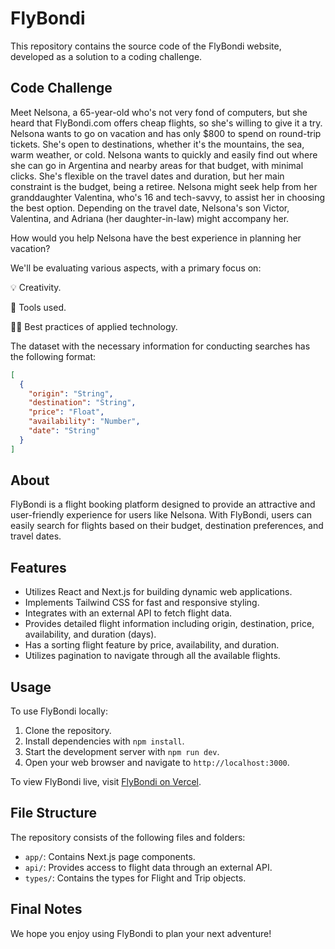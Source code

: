 # FlyBondi

This repository contains the source code of the FlyBondi website, developed as a solution to a coding challenge.

## Code Challenge

Meet Nelsona, a 65-year-old who's not very fond of computers, but she heard that FlyBondi.com offers cheap flights, so she's willing to give it a try. Nelsona wants to go on vacation and has only $800 to spend on round-trip tickets. She's open to destinations, whether it's the mountains, the sea, warm weather, or cold. Nelsona wants to quickly and easily find out where she can go in Argentina and nearby areas for that budget, with minimal clicks. She's flexible on the travel dates and duration, but her main constraint is the budget, being a retiree. Nelsona might seek help from her granddaughter Valentina, who's 16 and tech-savvy, to assist her in choosing the best option. Depending on the travel date, Nelsona's son Victor, Valentina, and Adriana (her daughter-in-law) might accompany her.

How would you help Nelsona have the best experience in planning her vacation?

We'll be evaluating various aspects, with a primary focus on:

💡 Creativity.

🔧 Tools used.

👨‍💻 Best practices of applied technology.

The dataset with the necessary information for conducting searches has the following format:

```json
[
  {
    "origin": "String",
    "destination": "String",
    "price": "Float",
    "availability": "Number",
    "date": "String"
  }
]
```

## About

FlyBondi is a flight booking platform designed to provide an attractive and user-friendly experience for users like Nelsona. With FlyBondi, users can easily search for flights based on their budget, destination preferences, and travel dates.

## Features

- Utilizes React and Next.js for building dynamic web applications.
- Implements Tailwind CSS for fast and responsive styling.
- Integrates with an external API to fetch flight data.
- Provides detailed flight information including origin, destination, price, availability, and duration (days).
- Has a sorting flight feature by price, availability, and duration.
- Utilizes pagination to navigate through all the available flights.

## Usage

To use FlyBondi locally:
1. Clone the repository.
2. Install dependencies with `npm install`.
3. Start the development server with `npm run dev`.
4. Open your web browser and navigate to `http://localhost:3000`.

To view FlyBondi live, visit [FlyBondi on Vercel](https://flybondi-zeta.vercel.app/).

## File Structure

The repository consists of the following files and folders:
- `app/`: Contains Next.js page components.
- `api/`: Provides access to flight data through an external API.
- `types/`: Contains the types for Flight and Trip objects.

## Final Notes

We hope you enjoy using FlyBondi to plan your next adventure!

